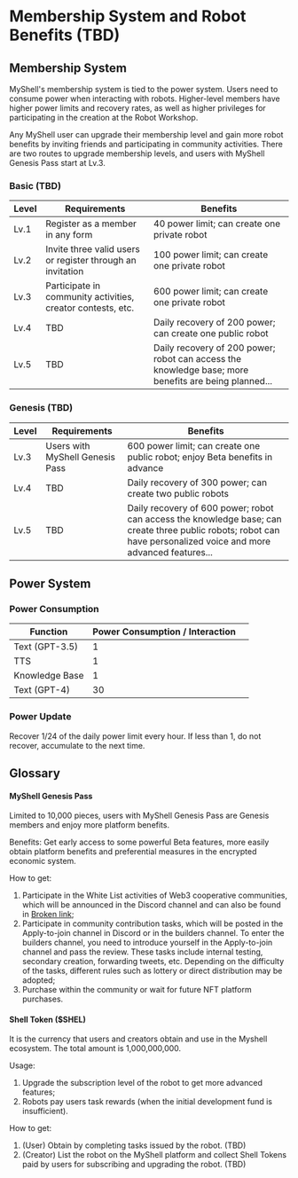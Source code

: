 # Membership System and Robot Benefits (TBD)

## Membership System

MyShell's membership system is tied to the power system. Users need to consume power when interacting with robots. Higher-level members have higher power limits and recovery rates, as well as higher privileges for participating in the creation at the Robot Workshop.

Any MyShell user can upgrade their membership level and gain more robot benefits by inviting friends and participating in community activities. There are two routes to upgrade membership levels, and users with MyShell Genesis Pass start at Lv.3.

### Basic (TBD)

| Level | Requirements | Benefits |
|-------|--------------|----------|
| Lv.1  | Register as a member in any form | 40 power limit; can create one private robot |
| Lv.2  | Invite three valid users or register through an invitation | 100 power limit; can create one private robot|
| Lv.3  | Participate in community activities, creator contests, etc. | 600 power limit; can create one private robot |
| Lv.4  | TBD | Daily recovery of 200 power; can create one public robot |
| Lv.5  | TBD | Daily recovery of 200 power; robot can access the knowledge base; more benefits are being planned... |

### Genesis (TBD)

| Level | Requirements | Benefits |
|-------|--------------|----------|
| Lv.3  | Users with MyShell Genesis Pass | 600 power limit; can create one public robot; enjoy Beta benefits in advance |
| Lv.4  | TBD | Daily recovery of 300 power; can create two public robots |
| Lv.5  | TBD | Daily recovery of 600 power; robot can access the knowledge base; can create three public robots; robot can have personalized voice and more advanced features... |

## Power System

### Power Consumption

| Function | Power Consumption / Interaction | |
|----------|---------------------------------|-|
| Text (GPT-3.5) | 1 | |
| TTS | 1 | |
| Knowledge Base | 1 | |
| Text (GPT-4) | 30 | |

### Power Update

Recover 1/24 of the daily power limit every hour. If less than 1, do not recover, accumulate to the next time.

## Glossary

#### MyShell Genesis Pass

Limited to 10,000 pieces, users with MyShell Genesis Pass are Genesis members and enjoy more platform benefits.

Benefits: Get early access to some powerful Beta features, more easily obtain platform benefits and preferential measures in the encrypted economic system.

How to get:

1. Participate in the White List activities of Web3 cooperative communities, which will be announced in the Discord channel and can also be found in [Broken link](broken-reference "mention");
2. Participate in community contribution tasks, which will be posted in the Apply-to-join channel in Discord or in the builders channel. To enter the builders channel, you need to introduce yourself in the Apply-to-join channel and pass the review. These tasks include internal testing, secondary creation, forwarding tweets, etc. Depending on the difficulty of the tasks, different rules such as lottery or direct distribution may be adopted;
3. Purchase within the community or wait for future NFT platform purchases.

#### Shell Token ($SHEL)

It is the currency that users and creators obtain and use in the Myshell ecosystem. The total amount is 1,000,000,000.

Usage:

1. Upgrade the subscription level of the robot to get more advanced features;
2. Robots pay users task rewards (when the initial development fund is insufficient).

How to get:

1. (User) Obtain by completing tasks issued by the robot. (TBD)
2. (Creator) List the robot on the MyShell platform and collect Shell Tokens paid by users for subscribing and upgrading the robot. (TBD)